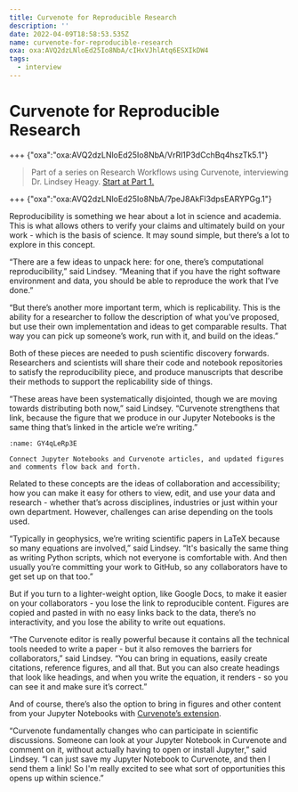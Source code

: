 ```yaml
---
title: Curvenote for Reproducible Research
description: ''
date: 2022-04-09T18:58:53.535Z
name: curvenote-for-reproducible-research
oxa: oxa:AVQ2dzLNloEd25Io8NbA/cIHxVJhlAtq6ESXIkDW4
tags:
  - interview
---
```


# Curvenote for Reproducible Research

+++ {"oxa":"oxa:AVQ2dzLNloEd25Io8NbA/VrRl1P3dCchBq4hszTk5.1"}

> Part of a series on Research Workflows using Curvenote, interviewing Dr. Lindsey Heagy. [Start at Part 1.](https://curvenote.com/oxa:AVQ2dzLNloEd25Io8NbA/fbD9x9lvsz7sQEqsFV1v)

+++ {"oxa":"oxa:AVQ2dzLNloEd25Io8NbA/7peJ8AkFl3dpsEARYPGg.1"}

Reproducibility is something we hear about a lot in science and academia. This is what allows others to verify your claims and ultimately build on your work - which is the basis of science. It may sound simple, but there’s a lot to explore in this concept.

“There are a few ideas to unpack here: for one, there’s computational reproducibility,” said Lindsey. “Meaning that if you have the right software environment and data, you should be able to reproduce the work that I’ve done.”

“But there’s another more important term, which is replicability. This is the ability for a researcher to follow the description of what you’ve proposed, but use their own implementation and ideas to get comparable results. That way you can pick up someone’s work, run with it, and build on the ideas.”

Both of these pieces are needed to push scientific discovery forwards. Researchers and scientists will share their code and notebook repositories to satisfy the reproducibility piece, and produce manuscripts that describe their methods to support the replicability side of things.

“These areas have been systematically disjointed, though we are moving towards distributing both now,” said Lindsey. “Curvenote strengthens that link, because the figure that we produce in our Jupyter Notebooks is the same thing that’s linked in the article we’re writing.”

```{figure} images/AVQ2dzLNloEd25Io8NbA-Y3L3yUgZD9rLDKEykWgP-v1.png
:name: GY4qLeRp3E

Connect Jupyter Notebooks and Curvenote articles, and updated figures and comments flow back and forth.
```

Related to these concepts are the ideas of collaboration and accessibility; how you can make it easy for others to view, edit, and use your data and research - whether that’s across disciplines, industries or just within your own department. However, challenges can arise depending on the tools used.

“Typically in geophysics, we’re writing scientific papers in LaTeX because so many equations are involved,” said Lindsey. “It's basically the same thing as writing Python scripts, which not everyone is comfortable with. And then usually you’re committing your work to GitHub, so any collaborators have to get set up on that too.”

But if you turn to a lighter-weight option, like Google Docs, to make it easier on your collaborators - you lose the link to reproducible content. Figures are copied and pasted in with no easy links back to the data, there’s no interactivity, and you lose the ability to write out equations.

“The Curvenote editor is really powerful because it contains all the technical tools needed to write a paper - but it also removes the barriers for collaborators,” said Lindsey. “You can bring in equations, easily create citations, reference figures, and all that. But you can also create headings that look like headings, and when you write the equation, it renders - so you can see it and make sure it’s correct.”

And of course, there’s also the option to bring in figures and other content from your Jupyter Notebooks with [Curvenote’s extension](https://curvenote.com/for/jupyter/).

“Curvenote fundamentally changes who can participate in scientific discussions. Someone can look at your Jupyter Notebook in Curvenote and comment on it, without actually having to open or install Jupyter,” said Lindsey. “I can just save my Jupyter Notebook to Curvenote, and then I send them a link! So I'm really excited to see what sort of opportunities this opens up within science.”
